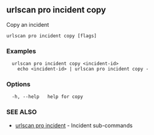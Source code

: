## urlscan pro incident copy

Copy an incident

```
urlscan pro incident copy [flags]
```

### Examples

```
  urlscan pro incident copy <incident-id>
	echo <incident-id> | urlscan pro incident copy -
```

### Options

```
  -h, --help   help for copy
```

### SEE ALSO

* [urlscan pro incident](urlscan_pro_incident.md)	 - Incident sub-commands

